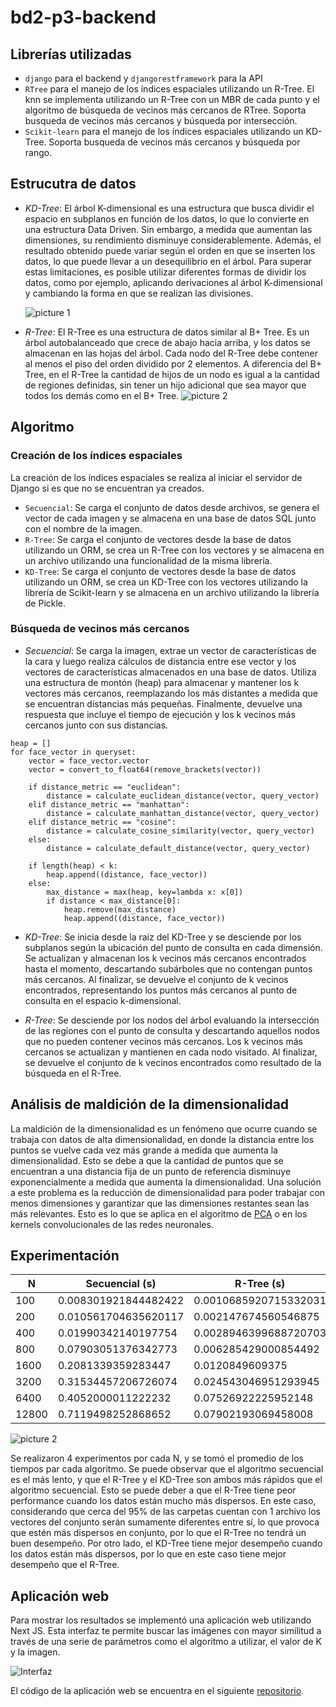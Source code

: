 # bd2-p3-backend

## Librerías utilizadas

- `django` para el backend y `djangorestframework` para la API
- `RTree` para el manejo de los índices espaciales utilizando un R-Tree. El knn se implementa utilizando un R-Tree con un MBR de cada punto y el algoritmo de búsqueda de vecinos más cercanos de RTree. Soporta busqueda de vecinos más cercanos y búsqueda por intersección.
- `Scikit-learn` para el manejo de los índices espaciales utilizando un KD-Tree. Soporta busqueda de vecinos más cercanos y búsqueda por rango.
  
## Estrucutra de datos
- *KD-Tree*: El árbol K-dimensional es una estructura que busca dividir el espacio en subplanos en función de los datos, lo que lo convierte en una estructura Data Driven. Sin embargo, a medida que aumentan las dimensiones, su rendimiento disminuye considerablemente. Además, el resultado obtenido puede variar según el orden en que se inserten los datos, lo que puede llevar a un desequilibrio en el árbol. Para superar estas limitaciones, es posible utilizar diferentes formas de dividir los datos, como por ejemplo, aplicando derivaciones al árbol K-dimensional y cambiando la forma en que se realizan las divisiones.
  
  ![picture 1](images/d58146dc5b7824da14bdd26cfe66afbbf60e1a96ec41d1f6534c939574e6aa0a.png)  

- *R-Tree*: El R-Tree es una estructura de datos similar al B+ Tree. Es un árbol autobalanceado que crece de abajo hacia arriba, y los datos se almacenan en las hojas del árbol. Cada nodo del R-Tree debe contener al menos el piso del orden dividido por 2 elementos. A diferencia del B+ Tree, en el R-Tree la cantidad de hijos de un nodo es igual a la cantidad de regiones definidas, sin tener un hijo adicional que sea mayor que todos los demás como en el B+ Tree.
  ![picture 2](images/3e08c81fad295b44966e6f0d3357a393d0c893df0dcc6c510e8a260dbaecbb50.png)  

## Algoritmo
### Creación de los índices espaciales
La creación de los índices espaciales se realiza al iniciar el servidor de Django si es que no se encuentran ya creados.

- `Secuencial`: Se carga el conjunto de datos desde archivos, se genera el vector de cada imagen y se almacena en una base de datos SQL junto con el nombre de la imagen.
- `R-Tree`: Se carga el conjunto de vectores desde la base de datos utilizando un ORM,  se crea un R-Tree con los vectores y se almacena en un archivo utilizando una funcionalidad de la misma librería.
- `KD-Tree`: Se carga el conjunto de vectores desde la base de datos utilizando un ORM,  se crea un KD-Tree con los vectores utilizando la librería de Scikit-learn y se almacena en un archivo utilizando la librería de Pickle.

### Búsqueda de vecinos más cercanos

- *Secuencial*: Se carga la imagen, extrae un vector de características de la cara y luego realiza cálculos de distancia entre ese vector y los vectores de características almacenados en una base de datos. Utiliza una estructura de montón (heap) para almacenar y mantener los k vectores más cercanos, reemplazando los más distantes a medida que se encuentran distancias más pequeñas. Finalmente, devuelve una respuesta que incluye el tiempo de ejecución y los k vecinos más cercanos junto con sus distancias.

```less
heap = []
for face_vector in queryset:
    vector = face_vector.vector
    vector = convert_to_float64(remove_brackets(vector))

    if distance_metric == "euclidean":
        distance = calculate_euclidean_distance(vector, query_vector)
    elif distance_metric == "manhattan":
        distance = calculate_manhattan_distance(vector, query_vector)
    elif distance_metric == "cosine":
        distance = calculate_cosine_similarity(vector, query_vector)
    else:
        distance = calculate_default_distance(vector, query_vector)

    if length(heap) < k:
        heap.append((distance, face_vector))
    else:
        max_distance = max(heap, key=lambda x: x[0])
        if distance < max_distance[0]:
            heap.remove(max_distance)
            heap.append((distance, face_vector))
```

- *KD-Tree*: Se inicia desde la raíz del KD-Tree y se desciende por los subplanos según la ubicación del punto de consulta en cada dimensión. Se actualizan y almacenan los k vecinos más cercanos encontrados hasta el momento, descartando subárboles que no contengan puntos más cercanos. Al finalizar, se devuelve el conjunto de k vecinos encontrados, representando los puntos más cercanos al punto de consulta en el espacio k-dimensional.

- *R-Tree*: Se desciende por los nodos del árbol evaluando la intersección de las regiones con el punto de consulta y descartando aquellos nodos que no pueden contener vecinos más cercanos. Los k vecinos más cercanos se actualizan y mantienen en cada nodo visitado. Al finalizar, se devuelve el conjunto de k vecinos encontrados como resultado de la búsqueda en el R-Tree.

  


## Análisis de maldición de la dimensionalidad

La maldición de la dimensionalidad es un fenómeno que ocurre cuando se trabaja con datos de alta dimensionalidad, en donde la distancia entre los puntos se vuelve cada vez más grande a medida que aumenta la dimensionalidad. Esto se debe a que la cantidad de puntos que se encuentran a una distancia fija de un punto de referencia disminuye exponencialmente a medida que aumenta la dimensionalidad. Una solución a este problema es la reducción de dimensionalidad para poder trabajar con menos dimensiones y garantizar que las dimensiones restantes sean las más relevantes. Esto es lo que se aplica en el algoritmo de [PCA](https://es.wikipedia.org/wiki/An%C3%A1lisis_de_componentes_principales) o en los kernels convolucionales de las redes neuronales.

## Experimentación

<!-- table of 4 by 3 -->
| N | Secuencial (s) | R-Tree (s) | KD-Tree (s) |
| --- | --- | --- | --- |
| 100   | 0.008301921844482422 | 0.0010685920715332031 | 0.001184701919555664 |
| 200   | 0.010561704635620117 | 0.002147674560546875 | 0.0009965896606445312 |
| 400   | 0.01990342140197754 | 0.0028946399688720703 | 0.0009989738464355469 |
| 800   | 0.07903051376342773 | 0.006285429000854492 | 0.0010077953338623047 |
| 1600  | 0.2081339359283447 | 0.0120849609375 | 0.0035161972045898438 |
| 3200  | 0.31534457206726074 | 0.024543046951293945 | 0.006022214889526367 |
| 6400  | 0.4052000011222232 | 0.07526922225952148 | 0.01079106330871582 |
| 12800 | 0.7119498252868652 | 0.07902193069458008 | 0.026833057403564453 |

![picture 2](images/81a063b066ff43831e0ae2127ae33bdda339db741a7cdf6359fb4159e565c3d7.png)  


Se realizaron 4 experimentos por cada N, y se tomó el promedio de los tiempos par cada algoritmo. Se puede observar que el algoritmo secuencial es el más lento, y que el R-Tree y el KD-Tree son ambos más rápidos que el algoritmo secuencial. Esto se puede deber a que el R-Tree tiene peor performance cuando los datos están mucho más dispersos. En este caso, considerando que cerca del 95% de las carpetas cuentan con 1 archivo los vectores del conjunto serán sumamente diferentes entre sí, lo que provoca que estén más dispersos en conjunto, por lo que el R-Tree no tendrá un buen desempeño. Por otro lado, el KD-Tree tiene mejor desempeño cuando los datos están más dispersos, por lo que en este caso tiene mejor desempeño que el R-Tree.

## Aplicación web

Para mostrar los resultados se implementó una aplicación web utilizando Next JS. Esta interfaz te permite buscar las imágenes con mayor similitud a través de una serie de parámetros como el algoritmo a utilizar, el valor de K y la imagen.

![Interfaz](images/ss_web.png)

El código de la aplicación web se encuentra en el siguiente [repositorio](https://github.com/morphisjustfun/bd2-p3-frontend).